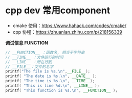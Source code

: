 # cpp dev 常用component

- cmake 使用：https://www.hahack.com/codes/cmake/
- cpp 协程：https://zhuanlan.zhihu.com/p/218156339



**调试信息 FUNCTION**

```cpp
// __FUNCTION__ ：函数名, 相当于字符串
// __TIME__ ：文件运行的时间
// __LINE__ ：所在行数
// __FILE__：文件的名字
printf("The file is %s.\n",__FILE__);
printf( "The date is %s.\n", __DATE__ );
printf( "The time is %s.\n", __TIME__);
printf( "This is line %d.\n", __LINE__ );
printf( "This function is %s.\n", __FUNCTION__ );
```
